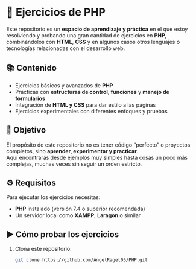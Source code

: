 # 🚀 Ejercicios de PHP 

Este repositorio es un **espacio de aprendizaje y práctica** en el que estoy resolviendo y probando una gran cantidad de ejercicios en **PHP**, combinándolos con **HTML**, **CSS** y en algunos casos otros lenguajes o tecnologías relacionadas con el desarrollo web.  

## 📚 Contenido  
- Ejercicios básicos y avanzados de **PHP**  
- Prácticas con **estructuras de control**, **funciones** y **manejo de formularios**  
- Integración de **HTML y CSS** para dar estilo a las páginas  
- Ejercicios experimentales con diferentes enfoques y pruebas  

## 🎯 Objetivo  
El propósito de este repositorio no es tener código “perfecto” o proyectos completos, sino **aprender, experimentar y practicar**.  
Aquí encontrarás desde ejemplos muy simples hasta cosas un poco más complejas, muchas veces sin seguir un orden estricto.  

## ⚙️ Requisitos  
Para ejecutar los ejercicios necesitas:  
- **PHP** instalado (versión 7.4 o superior recomendada)  
- Un servidor local como **XAMPP**, **Laragon** o similar  

## ▶️ Cómo probar los ejercicios  
1. Clona este repositorio:  
   ```bash
   git clone https://github.com/AngelRagel05/PHP.git

